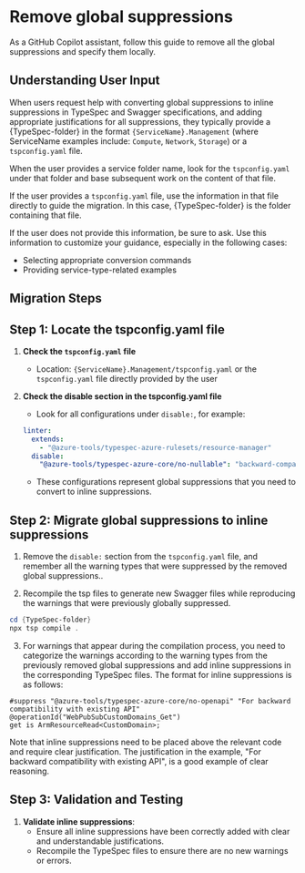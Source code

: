 # Remove global suppressions

As a GitHub Copilot assistant, follow this guide to remove all the global suppressions and specify them locally.

## Understanding User Input

When users request help with converting global suppressions to inline suppressions in TypeSpec and Swagger specifications, and adding appropriate justifications for all suppressions, they typically provide a {TypeSpec-folder} in the format `{ServiceName}.Management` (where ServiceName examples include: `Compute`, `Network`, `Storage`) or a `tspconfig.yaml` file.

When the user provides a service folder name, look for the `tspconfig.yaml` under that folder and base subsequent work on the content of that file.

If the user provides a `tspconfig.yaml` file, use the information in that file directly to guide the migration. In this case, {TypeSpec-folder} is the folder containing that file.

If the user does not provide this information, be sure to ask. Use this information to customize your guidance, especially in the following cases:

- Selecting appropriate conversion commands
- Providing service-type-related examples

## Migration Steps

## Step 1: Locate the tspconfig.yaml file

1. **Check the `tspconfig.yaml` file**

   - Location: `{ServiceName}.Management/tspconfig.yaml` or the `tspconfig.yaml` file directly provided by the user

2. **Check the disable section in the tspconfig.yaml file**
   - Look for all configurations under `disable:`, for example:
   ```yaml
   linter:
     extends:
       - "@azure-tools/typespec-azure-rulesets/resource-manager"
     disable:
       "@azure-tools/typespec-azure-core/no-nullable": "backward-compatibility"
   ```
   - These configurations represent global suppressions that you need to convert to inline suppressions.

## Step 2: Migrate global suppressions to inline suppressions

1. Remove the `disable:` section from the `tspconfig.yaml` file, and remember all the warning types that were suppressed by the removed global suppressions..

2. Recompile the tsp files to generate new Swagger files while reproducing the warnings that were previously globally suppressed.

```powershell
cd {TypeSpec-folder}
npx tsp compile .
```

3. For warnings that appear during the compilation process, you need to categorize the warnings according to the warning types from the previously removed global suppressions and add inline suppressions in the corresponding TypeSpec files. The format for inline suppressions is as follows:

```typespec
#suppress "@azure-tools/typespec-azure-core/no-openapi" "For backward compatibility with existing API"
@operationId("WebPubSubCustomDomains_Get")
get is ArmResourceRead<CustomDomain>;
```

Note that inline suppressions need to be placed above the relevant code and require clear justification. The justification in the example, "For backward compatibility with existing API", is a good example of clear reasoning.

## Step 3: Validation and Testing

1. **Validate inline suppressions**:
   - Ensure all inline suppressions have been correctly added with clear and understandable justifications.
   - Recompile the TypeSpec files to ensure there are no new warnings or errors.
